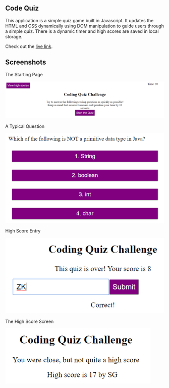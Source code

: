 ## Code Quiz

This application is a simple quiz game built in Javascript.  It updates the HTML and CSS dynamically using DOM manipulation to guide users through a simple quiz.  There is a dynamic timer and high scores are saved in local storage.

Check out the [live link](https://zk229.github.io/code-quiz/).

## Screenshots

The Starting Page

![The starting page](./assets/img/screenshot-1.png)

A Typical Question

![A question](./assets/img/screenshot-2.png)

High Score Entry

![High score entry](./assets/img/screenshot-3.png)

The High Score Screen

![High score screen](./assets/img/screenshot-4.png)
